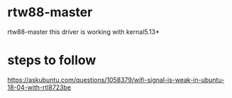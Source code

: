 # rtw88-master
rtw88-master this driver is working with kernal5.13*
# steps to follow 
https://askubuntu.com/questions/1058379/wifi-signal-is-weak-in-ubuntu-18-04-with-rtl8723be
